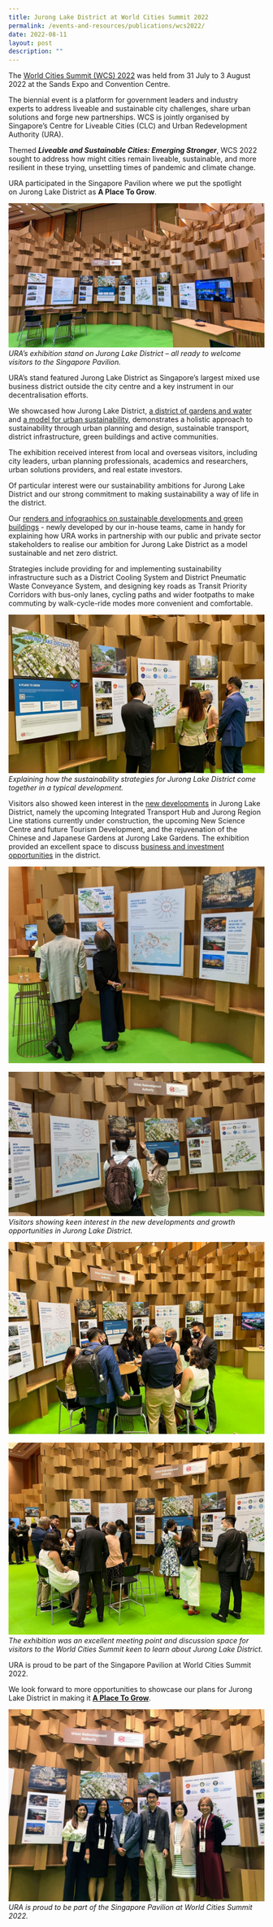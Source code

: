 ```yaml
---
title: Jurong Lake District at World Cities Summit 2022
permalink: /events-and-resources/publications/wcs2022/
date: 2022-08-11
layout: post
description: ""
---
```

The [World Cities Summit (WCS) 2022](https://www.worldcitiessummit.com.sg/) was held from 31 July to 3 August 2022 at the Sands Expo and Convention Centre.

The biennial event is a platform for government leaders and industry experts to address liveable and sustainable city challenges, share urban solutions and forge new partnerships. WCS is jointly organised by Singapore’s Centre for Liveable Cities (CLC) and Urban Redevelopment Authority (URA).

Themed **_Liveable and Sustainable Cities: Emerging Stronger_**, WCS 2022 sought to address how might cities remain liveable, sustainable, and more resilient in these trying, unsettling times of pandemic and climate change.

URA participated in the Singapore Pavilion where we put the spotlight on Jurong Lake District as **A Place To Grow**.

![](/images/image003%20(1).jpg)
*URA’s exhibition stand on Jurong Lake District – all ready to welcome visitors to the Singapore Pavilion.*

URA’s stand featured Jurong Lake District as Singapore’s largest mixed use business district outside the city centre and a key instrument in our decentralisation efforts. 

We showcased how Jurong Lake District, [ a district of gardens and water](https://www.jld.gov.sg/experience) and [a model for urban sustainability](https://www.jld.gov.sg/sustainability), demonstrates a holistic approach to sustainability through urban planning and design, sustainable transport, district infrastructure, green buildings and active communities.

The exhibition received interest from local and overseas visitors, including city leaders, urban planning professionals, academics and researchers, urban solutions providers, and real estate investors.

Of particular interest were our sustainability ambitions for Jurong Lake District and our strong commitment to making sustainability a way of life in the district. 

Our [renders and infographics on sustainable developments and green buildings](https://www.jld.gov.sg/sustainability) - newly developed by our in-house teams, came in handy for explaining how URA works in partnership with our public and private sector stakeholders to realise our ambition for Jurong Lake District as a model sustainable and net zero district. 

Strategies include providing for and implementing sustainability infrastructure such as a District Cooling System and District Pneumatic Waste Conveyance System, and designing key roads as Transit Priority Corridors with bus-only lanes, cycling paths and wider footpaths to make commuting by walk-cycle-ride modes more convenient and comfortable.

![](/images/image004%20(1).jpg)
*Explaining how the sustainability strategies for Jurong Lake District come together in a typical development.*

Visitors also showed keen interest in the [new developments](https://www.jld.gov.sg/opportunity/timeline) in Jurong Lake District, namely the upcoming Integrated Transport Hub and Jurong Region Line stations currently under construction, the upcoming New Science Centre and future Tourism Development, and the rejuvenation of the Chinese and Japanese Gardens at Jurong Lake Gardens. The exhibition provided an excellent space to discuss [business and investment opportunities](https://www.jld.gov.sg/opportunity/next-strategic-move) in the district.

![](/images/img-20220731-wa0015_copy.jpg)

![](/images/image007.jpg)
*Visitors showing keen interest in the new developments and growth opportunities in Jurong Lake District.*


![](/images/img-20220802-wa0012.jpg)

![](/images/image008%20(1).jpg)
*The exhibition was an excellent meeting point and discussion space for visitors to the World Cities Summit keen to learn about Jurong Lake District.*

URA is proud to be part of the Singapore Pavilion at World Cities Summit 2022.

We look forward to more opportunities to showcase our plans for Jurong Lake District in making it
**[A Place To Grow](https://www.jld.gov.sg/)**.

![](/images/img-20220801-wa0017.jpg)
*URA is proud to be part of the Singapore Pavilion at World Cities Summit 2022.*